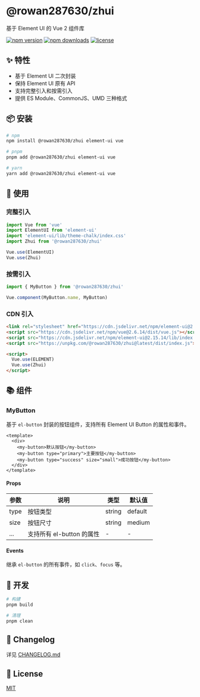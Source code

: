 # @rowan287630/zhui

基于 Element UI 的 Vue 2 组件库

[![npm version](https://img.shields.io/npm/v/@rowan287630/zhui.svg)](https://www.npmjs.com/package/@rowan287630/zhui)
[![npm downloads](https://img.shields.io/npm/dm/@rowan287630/zhui.svg)](https://www.npmjs.com/package/@rowan287630/zhui)
[![license](https://img.shields.io/npm/l/@rowan287630/zhui.svg)](https://github.com/rowan766/zhui-library/blob/main/LICENSE)

## ✨ 特性

- 基于 Element UI 二次封装
- 保持 Element UI 原有 API
- 支持完整引入和按需引入
- 提供 ES Module、CommonJS、UMD 三种格式

## 📦 安装

```bash
# npm
npm install @rowan287630/zhui element-ui vue

# pnpm
pnpm add @rowan287630/zhui element-ui vue

# yarn
yarn add @rowan287630/zhui element-ui vue
```

## 🚀 使用

### 完整引入

```js
import Vue from 'vue'
import ElementUI from 'element-ui'
import 'element-ui/lib/theme-chalk/index.css'
import Zhui from '@rowan287630/zhui'

Vue.use(ElementUI)
Vue.use(Zhui)
```

### 按需引入

```js
import { MyButton } from '@rowan287630/zhui'

Vue.component(MyButton.name, MyButton)
```

### CDN 引入

```html
<link rel="stylesheet" href="https://cdn.jsdelivr.net/npm/element-ui@2.15.14/lib/theme-chalk/index.css">
<script src="https://cdn.jsdelivr.net/npm/vue@2.6.14/dist/vue.js"></script>
<script src="https://cdn.jsdelivr.net/npm/element-ui@2.15.14/lib/index.js"></script>
<script src="https://unpkg.com/@rowan287630/zhui@latest/dist/index.js"></script>

<script>
  Vue.use(ELEMENT)
  Vue.use(Zhui)
</script>
```

## 📚 组件

### MyButton

基于 `el-button` 封装的按钮组件，支持所有 Element UI Button 的属性和事件。

```vue
<template>
  <div>
    <my-button>默认按钮</my-button>
    <my-button type="primary">主要按钮</my-button>
    <my-button type="success" size="small">成功按钮</my-button>
  </div>
</template>
```

#### Props

| 参数 | 说明 | 类型 | 默认值 |
|------|------|------|--------|
| type | 按钮类型 | string | default |
| size | 按钮尺寸 | string | medium |
| ... | 支持所有 el-button 的属性 | - | - |

#### Events

继承 `el-button` 的所有事件，如 `click`、`focus` 等。

## 🔨 开发

```bash
# 构建
pnpm build

# 清理
pnpm clean
```

## 📝 Changelog

详见 [CHANGELOG.md](./CHANGELOG.md)

## 📄 License

[MIT](../../LICENSE)
